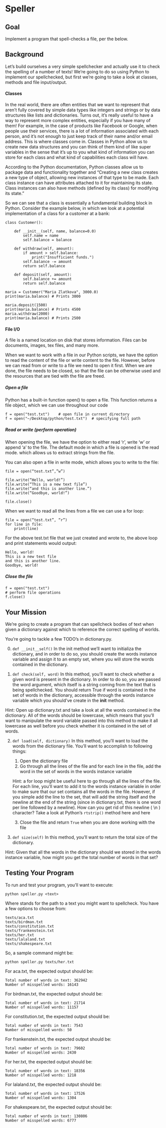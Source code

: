 # Speller 

## Goal 
Implement a program that spell-checks a file, per the below.

## Background 
Let’s build ourselves a very simple spellchecker and actually use it to check 
the spelling of a number of texts! We’re going to do so using Python to implement 
our spellchecked, but first we’re going to take a look at classes, methods and file input/output.

#### Classes 
In the real world, there are often entities that we want to represent that aren’t 
fully covered by simple data types like integers and strings or by data structures 
like lists and dictionaries. Turns out, it’s really useful to have a way to represent more 
complex entities, especially if you have many of them! For example, in the case 
of products like Facebook or Google, when people use their services, there is a 
lot of information associated with each person, and it’s not enough to just keep 
track of their name and/or email address. This is where classes come in. Classes in 
Python allow us to create new data structures and you can think of them kind of like 
super variables in the sense that it’s up to you what kind of information you can 
store for each class and what kind of capabilities each class will have. 

According to the Python documentation, Python classes allow us to package data 
and functionality together and “Creating a new class creates a new type of 
object, allowing new instances of that type to be made. Each class instance 
can have attributes attached to it for maintaining its state. Class instances 
can also have methods (defined by its class) for modifying its state.”

So we can see that a class is essentially a fundamental building block in Python. 
Consider the example below, in which we look at a potential implementation of a 
class for a customer at a bank:

```
class Customer():

    def __init__(self, name, balance=0.0)
        self.name = name
        self.balance = balance

    def withdraw(self, amount):
        if amount > self.balance:
            print("Insufficient funds.")
        self.balance -= amount
        return self.balance

    def deposit(self, amount):
        self.balance += amount
        return self.balance
```


```
maria = Customer("Maria Zlatkova", 3000.0)
print(maria.balance) # Prints 3000
```

```
maria.deposit(1500)
print(maria.balance) # Prints 4500
maria.withdraw(2000)
print(maria.balance) # Prints 2500
```

#### File I/O 
A file is a named location on disk that stores information. Files can be documents, 
images, tex files, and many more.

When we want to work with a file in our Python scripts, we have the option to read 
the content of the file or write content to the file. However, before we can 
read from or write to a file we need to open it first. When we are done, the 
file needs to be closed, so that the file can be otherwise used and the resources 
that are tied with the file are freed.

##### Open a file 
Python has a built-in function open() to open a file. This function returns a file 
object, which we can use throughout our code

```
f = open("test.txt")    # open file in current directory
f = open("~/Desktop/python/test.txt")  # specifying full path
```

##### Read or write (perform operation)
When opening the file, we have the option to either read ‘r’, write ‘w’ or append 
‘a’ to the file. The default mode in which a file is opened is the read mode. 
which allows us to extract strings from the file.

You can also open a file in write mode, which allows you to write to the file:
```
file = open(“test.txt”,”w”)

file.write(“Hello, world!”)
file.write(“This is a new text file”)
file.write(“and this is another line.”)
file.write(“Goodbye, world!”)

file.close()
```

When we want to read all the lines from a file we can use a for loop: 
```
file = open(“test.txt”, “r”)
for line in file:
	print(line) 
```

For the above test.txt file that we just created and wrote to, the above loop 
and print statements would output:

```
Hello, world!
This is a new text file
and this is another line.
Goodbye, world!

```

##### Close the file 
```
f = open("test.txt")
# perform file operations
f.close()
```

## Your Mission 
We’re going to create a program that can spellcheck bodies of text when given a 
dictionary against which to reference the correct spelling of worlds.

You’re going to tackle a few TODO’s in dictionary.py.

0. ```def __init__self()```
In the init method we’ll want to initializa the dictionary, and in order to do so, 
you should create the words instance variable and assign it to an empty set, 
where you will store the words contained in the dictionary.

1. ```def check(self, word)```
In this method, you’ll want to check whether a given word is present in the 
dictionary. In order to do so, you are passed the word argument, which itself is 
a string coming from the text that is being spellchecked. You should return True 
if word is contained in the set of words in the dictionary, accessible through 
the words instance variable which you should’ve create in the __init__ method.

Hint: Open up dictionary.txt and take a look at all the words contained in the 
dictionary. All of the words should be lowercase, which means that you’ll want 
to manipulate the word variable passed into this method to make it all lowercase 
as well before you check whether it is contained in the set of words.


2. ```def load(self, dictionary)```
In this method, you’ll want to load the words from the dictionary file. You’ll 
want to accomplish to following things:
    1. Open the dictionary file 
    2. Go through all the lines of the file and for each line in the file, add 
    the word in the set of words in the words instance variable

    Hint: a for loop might be useful here to go through all the lines of the file. 
    For each line, you’ll want to add it to the words instance variable in order 
    to make sure that our set contains all the words in the file. However, if you 
    simple add the line to the set, that will add the string itself and the newline
    at the end of the string (since in dictionary.txt, there is one word per line 
    followed by a newline). How can you get rid of this newline ( \n ) character? 
    Take a look at Python’s ```rtstrip()``` method here and here

    3. Close the file and return ```True``` when you are done working with the file

3. ```def size(self)```
In this method, you’ll want to return the total size of the dictionary.

Hint: Given that all the words in the dictionary should we stored in the words 
instance variable, how might you get the total number of words in that set?

## Testing Your Program 
To run and test your program, you’ll want to execute:

```
python speller.py <text>
```

Where <text> stands for the path to a text you might want to spellcheck. 
You have a few options to choose from:

```
texts/aca.txt
texts/birdman.txt
texts/constitution.txt
texts/frankenstein.txt
texts/her.txt
texts/lalaland.txt
texts/shakespeare.txt
```

So, a sample command might be:

```
python speller.py texts/her.txt
```

For aca.txt, the expected output should be:

```
Total number of words in text: 362942
Number of misspelled words: 16143
```

For birdman.txt, the expected output should be: 
```
Total number of words in text: 21714
Number of misspelled words: 11157
```

For constitution.txt, the expected output should be: 
```
Total number of words in text: 7543
Number of misspelled words: 50
```

For frankenstein.txt, the expected output should be: 
```
Total number of words in text: 79602
Number of misspelled words: 2430
```

For her.txt, the expected output should be: 
```
Total number of words in text: 18356
Number of misspelled words: 1218
```

For lalaland.txt, the expected output should be: 
```
Total number of words in text: 17526
Number of misspelled words: 1304
```

For shakespeare.txt, the expected output should be: 
```
Total number of words in text: 130806
Number of misspelled words: 6777
```



















